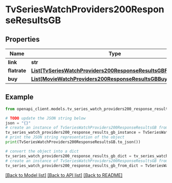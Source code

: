 # TvSeriesWatchProviders200ResponseResultsGB


## Properties

Name | Type | Description | Notes
------------ | ------------- | ------------- | -------------
**link** | **str** |  | [optional] 
**flatrate** | [**List[TvSeriesWatchProviders200ResponseResultsGBFlatrateInner]**](TvSeriesWatchProviders200ResponseResultsGBFlatrateInner.md) |  | [optional] 
**buy** | [**List[MovieWatchProviders200ResponseResultsGBBuyInner]**](MovieWatchProviders200ResponseResultsGBBuyInner.md) |  | [optional] 

## Example

```python
from openapi_client.models.tv_series_watch_providers200_response_results_gb import TvSeriesWatchProviders200ResponseResultsGB

# TODO update the JSON string below
json = "{}"
# create an instance of TvSeriesWatchProviders200ResponseResultsGB from a JSON string
tv_series_watch_providers200_response_results_gb_instance = TvSeriesWatchProviders200ResponseResultsGB.from_json(json)
# print the JSON string representation of the object
print(TvSeriesWatchProviders200ResponseResultsGB.to_json())

# convert the object into a dict
tv_series_watch_providers200_response_results_gb_dict = tv_series_watch_providers200_response_results_gb_instance.to_dict()
# create an instance of TvSeriesWatchProviders200ResponseResultsGB from a dict
tv_series_watch_providers200_response_results_gb_from_dict = TvSeriesWatchProviders200ResponseResultsGB.from_dict(tv_series_watch_providers200_response_results_gb_dict)
```
[[Back to Model list]](../README.md#documentation-for-models) [[Back to API list]](../README.md#documentation-for-api-endpoints) [[Back to README]](../README.md)


